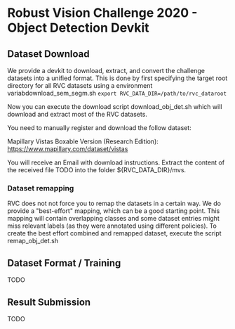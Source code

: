 # Robust Vision Challenge 2020 - Object Detection Devkit #

## Dataset Download ##

We provide a devkit to download, extract, and convert the challenge datasets into a unified format.
This is done by first specifying the target root directory for all RVC datasets using a environment variabdownload_sem_segm.sh
 ``` export RVC_DATA_DIR=/path/to/rvc_dataroot  ```

Now you can execute the download script download_obj_det.sh which will download and extract most of the RVC datasets.

You need to manually register and download the follow dataset:

Mapillary Vistas Boxable Version (Research Edition):
https://www.mapillary.com/dataset/vistas

You will receive an Email with download instructions. Extract the content of the received file TODO into the folder ${RVC_DATA_DIR}/mvs.

### Dataset remapping ###

RVC does not not force you to remap the datasets in a certain way. We do provide a "best-effort" mapping, which can be a good starting point. This mapping will contain overlapping classes and some dataset entries might miss relevant labels (as they were annotated using different policies). To create the best effort combined and remapped dataset, execute the script remap_obj_det.sh

## Dataset Format / Training ##

TODO

## Result Submission ##

TODO

